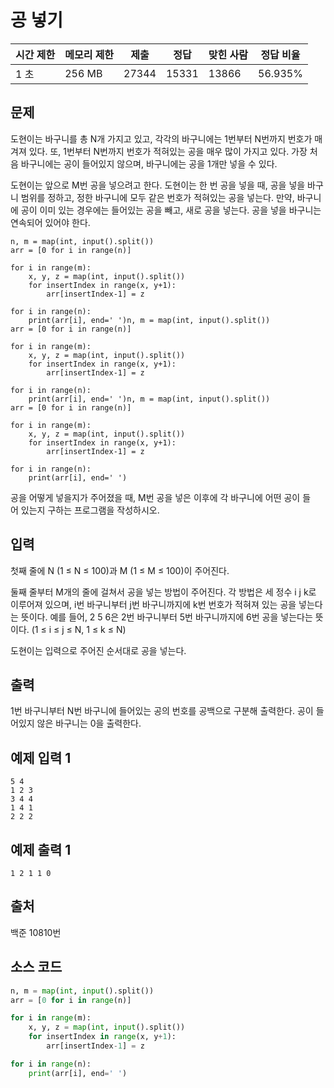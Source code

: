 # 공 넣기

| 시간 제한 | 메모리 제한 | 제출 | 정답 | 맞힌 사람 | 정답 비율 |
| --- | --- | --- | --- | --- | --- |
| 1 초 | 256 MB | 27344 | 15331 | 13866 | 56.935% |

## 문제

도현이는 바구니를 총 N개 가지고 있고, 각각의 바구니에는 1번부터 N번까지 번호가 매겨져 있다. 또, 1번부터 N번까지 번호가 적혀있는 공을 매우 많이 가지고 있다. 가장 처음 바구니에는 공이 들어있지 않으며, 바구니에는 공을 1개만 넣을 수 있다.

도현이는 앞으로 M번 공을 넣으려고 한다. 도현이는 한 번 공을 넣을 때, 공을 넣을 바구니 범위를 정하고, 정한 바구니에 모두 같은 번호가 적혀있는 공을 넣는다. 만약, 바구니에 공이 이미 있는 경우에는 들어있는 공을 빼고, 새로 공을 넣는다. 공을 넣을 바구니는 연속되어 있어야 한다.

```
n, m = map(int, input().split())
arr = [0 for i in range(n)]

for i in range(m):
    x, y, z = map(int, input().split())
    for insertIndex in range(x, y+1):
        arr[insertIndex-1] = z

for i in range(n):
    print(arr[i], end=' ')n, m = map(int, input().split())
arr = [0 for i in range(n)]

for i in range(m):
    x, y, z = map(int, input().split())
    for insertIndex in range(x, y+1):
        arr[insertIndex-1] = z

for i in range(n):
    print(arr[i], end=' ')n, m = map(int, input().split())
arr = [0 for i in range(n)]

for i in range(m):
    x, y, z = map(int, input().split())
    for insertIndex in range(x, y+1):
        arr[insertIndex-1] = z

for i in range(n):
    print(arr[i], end=' ')
```

공을 어떻게 넣을지가 주어졌을 때, M번 공을 넣은 이후에 각 바구니에 어떤 공이 들어 있는지 구하는 프로그램을 작성하시오.

## 입력

첫째 줄에 N (1 ≤ N ≤ 100)과 M (1 ≤ M ≤ 100)이 주어진다.

둘째 줄부터 M개의 줄에 걸쳐서 공을 넣는 방법이 주어진다. 각 방법은 세 정수 i j k로 이루어져 있으며, i번 바구니부터 j번 바구니까지에 k번 번호가 적혀져 있는 공을 넣는다는 뜻이다. 예를 들어, 2 5 6은 2번 바구니부터 5번 바구니까지에 6번 공을 넣는다는 뜻이다. (1 ≤ i ≤ j ≤ N, 1 ≤ k ≤ N)

도현이는 입력으로 주어진 순서대로 공을 넣는다.

## 출력

1번 바구니부터 N번 바구니에 들어있는 공의 번호를 공백으로 구분해 출력한다. 공이 들어있지 않은 바구니는 0을 출력한다.

## 예제 입력 1

```
5 4
1 2 3
3 4 4
1 4 1
2 2 2
```

## 예제 출력 1

```
1 2 1 1 0
```

## 출처

백준 10810번

## 소스 코드

```python
n, m = map(int, input().split())
arr = [0 for i in range(n)]

for i in range(m):
    x, y, z = map(int, input().split())
    for insertIndex in range(x, y+1):
        arr[insertIndex-1] = z

for i in range(n):
    print(arr[i], end=' ')
```
